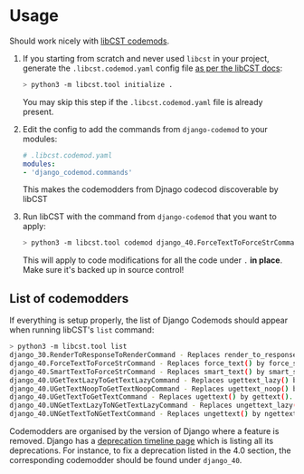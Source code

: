 # Usage

Should work nicely with [libCST codemods](https://libcst.readthedocs.io/en/latest/codemods_tutorial.html#working-with-codemods).

1. If you starting from scratch and never used `libcst` in your project,
   generate the `.libcst.codemod.yaml` config file
   [as per the libCST docs](https://libcst.readthedocs.io/en/latest/codemods_tutorial.html?highlight=modules#setting-up-and-running-codemods):

   ```bash
   > python3 -m libcst.tool initialize .
   ```

   You may skip this step if the `.libcst.codemod.yaml` file is already present.

2. Edit the config to add the commands from `django-codemod` to your modules:

   ```yaml
   # .libcst.codemod.yaml
   modules:
   - 'django_codemod.commands'
   ```
   
   This makes the codemodders from Djnago codecod discoverable by libCST

3. Run libCST with the command from `django-codemod` that you want to apply:

   ```bash
   > python3 -m libcst.tool codemod django_40.ForceTextToForceStrCommand .
   ```

   This will apply to code modifications for all the code under `.` **in place**.
   Make sure it's backed up in source control!

## List of codemodders

If everything is setup properly, the list of Django Codemods should appear when running libCST's `list` command:

   ```bash
   > python3 -m libcst.tool list
   django_30.RenderToResponseToRenderCommand - Replaces render_to_response() by render().
   django_40.ForceTextToForceStrCommand - Replaces force_text() by force_str().
   django_40.SmartTextToForceStrCommand - Replaces smart_text() by smart_str().
   django_40.UGetTextLazyToGetTextLazyCommand - Replaces ugettext_lazy() by gettext_lazy().
   django_40.UGetTextNoopToGetTextNoopCommand - Replaces ugettext_noop() by gettext_noop().
   django_40.UGetTextToGetTextCommand - Replaces ugettext() by gettext().
   django_40.UNGetTextLazyToNGetTextLazyCommand - Replaces ungettext_lazy() by ngettext_lazy().
   django_40.UNGetTextToNGetTextCommand - Replaces ungettext() by ngettext().
   ``` 

Codemodders are organised by the version of Django where a feature is removed. Django has a [deprecation timeline page](https://docs.djangoproject.com/en/3.0/internals/deprecation/) which is listing all its deprecations. For instance, to fix a deprecation listed in the 4.0 section, the corresponding codemodder should be found under `django_40`.
